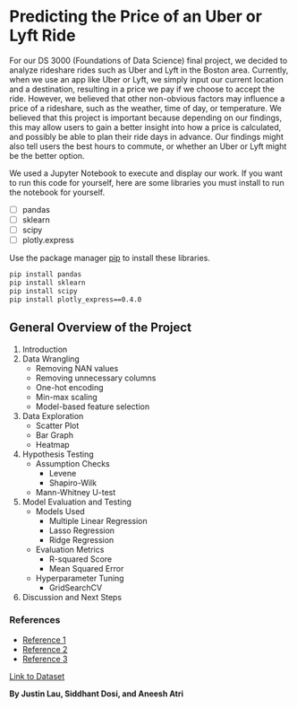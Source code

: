 # Predicting the Price of an Uber or Lyft Ride

For our DS 3000 (Foundations of Data Science) final project, we decided to analyze rideshare rides such as Uber and Lyft in the Boston area. Currently, when we use an app like Uber or Lyft, we simply input our current location and a destination, resulting in a price we pay if we choose to accept the ride. However, we believed that other non-obvious factors may influence a price of a rideshare, such as the weather, time of day, or temperature. We believed that this project is important because depending on our findings, this may allow users to gain a better insight into how a price is calculated, and possibly be able to plan their ride days in advance. Our findings might also tell users the best hours to commute, or whether an Uber or Lyft might be the better option.

We used a Jupyter Notebook to execute and display our work. If you want to run this code for yourself, here are some libraries you must install to run the notebook for yourself.

- [ ] pandas
- [ ] sklearn
- [ ] scipy
- [ ] plotly.express

Use the package manager [pip](https://pip.pypa.io/en/stable/) to install these libraries.

```bash
pip install pandas
pip install sklearn
pip install scipy
pip install plotly_express==0.4.0
```

## General Overview of the Project
1. Introduction
2. Data Wrangling
    * Removing NAN values
    * Removing unnecessary columns
    * One-hot encoding
    * Min-max scaling
    * Model-based feature selection
3. Data Exploration
    * Scatter Plot
    * Bar Graph
    * Heatmap
4. Hypothesis Testing
    * Assumption Checks
        * Levene
        * Shapiro-Wilk
    * Mann-Whitney U-test
5. Model Evaluation and Testing
    * Models Used
        * Multiple Linear Regression
        * Lasso Regression
        * Ridge Regression
    * Evaluation Metrics
        * R-squared Score
        * Mean Squared Error
    * Hyperparameter Tuning
        * GridSearchCV
6. Discussion and Next Steps

### References
* [Reference 1](https://medium.com/@malaiiyy/presenting-to-you-the-lyft-and-uber-price-predictor-known-as-the-ride-hailer-47dea6dc7a9a)
* [Reference 2](https://www.naefrontiers.org/184199/Abstract)
* [Reference 3](https://mds.marshall.edu/cgi/viewcontent.cgi?article=2263&context=etd)

[Link to Dataset](https://www.kaggle.com/brllrb/uber-and-lyft-dataset-boston-ma)

**By Justin Lau, Siddhant Dosi, and Aneesh Atri**
